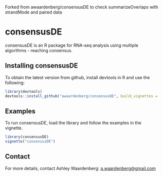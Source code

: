 Forked from awaardenberg/consensusDE to check summarizeOverlaps with strandMode and paired data

# consensusDE

consensusDE is an R package for RNA-seq analysis using multiple algorithms - reaching consensus.

## Installing consensusDE

To obtain the latest version from github, install devtools in R and use the following:

```R
library(devtools)
devtools::install_github("awaardenberg/consensusDE", build_vignettes = TRUE)
```

## Examples

To run consensusDE, load the library and follow the examples in the vignette.

```R
library(consensusDE)
vignette("consensusDE")
```

## Contact

For more details, contact Ashley Waardenberg:
a.waardenberg@gmail.com
